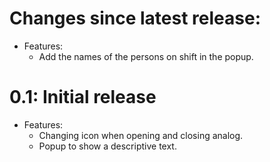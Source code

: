 # Changes since latest release:
* Features:
	* Add the names of the persons on shift in the popup.

# 0.1: Initial release #
* Features:
	* Changing icon when opening and closing analog.
	* Popup to show a descriptive text.